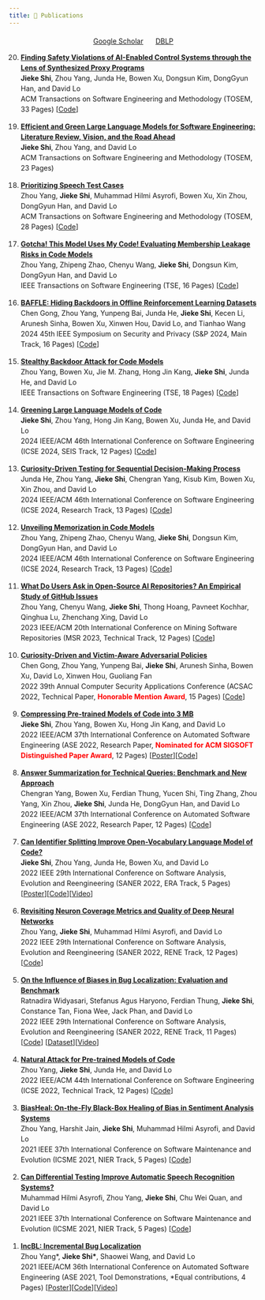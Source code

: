 ```yaml
---
title: 📖 Publications
---
```



<div style="margin-top: 20px; display: flex; justify-content: center; align-items: center;">
  <!-- Google Scholar Icon and Link -->
  <div style="margin-right: 25px;">
    <i class="fas fa-graduation-cap" style="color: #1f4e9a;"></i>
    <a href="https://scholar.google.com/citations?hl=en&user=wIbgZVoAAAAJ" target="_blank">Google Scholar</a>
  </div>

  <!-- DBLP Icon and Link -->
  <div>
    <i class="fas fa-book" style="color: #1f4e9a;"></i>
    <a href="https://dblp.uni-trier.de/pid/246/7302.html" target="_blank">DBLP</a>
  </div>
</div>



<ol reversed>
<li style="line-height: 1.5; margin-bottom: 1em;">
    <a href="https://arxiv.org/abs/2410.04986" target="_blank">
    <b>Finding Safety Violations of AI-Enabled Control Systems through the Lens of Synthesized Proxy Programs</b></b>
    </a></br>
    <b>Jieke Shi</b>, Zhou Yang, Junda He, Bowen Xu, Dongsun Kim, DongGyun Han, and David Lo<br>
    ACM Transactions on Software Engineering and Methodology (TOSEM, 33 Pages) [<a href= "https://github.com/soarsmu/Synthify" target="_blank">Code</a>]
</li>

<li style="line-height: 1.5; margin-bottom: 1em;">
    <a href="https://arxiv.org/pdf/2404.04566" target="_blank">
    <b>Efficient and Green Large Language Models for Software Engineering: Literature Review, Vision, and the Road Ahead</b></b>
    </a></br>
    <b>Jieke Shi</b>, Zhou Yang, and David Lo<br>
    ACM Transactions on Software Engineering and Methodology (TOSEM, 23 Pages)
</li>

<li style="line-height: 1.5; margin-bottom: 1em;">
    <a href="https://arxiv.org/pdf/2302.00330" target="_blank">
    <b>Prioritizing Speech Test Cases</b></b>
    </a></br>
    Zhou Yang, <b>Jieke Shi</b>, Muhammad Hilmi Asyrofi, Bowen Xu, Xin Zhou, DongGyun Han, and David Lo <br>
    ACM Transactions on Software Engineering and Methodology (TOSEM, 28 Pages) [<a href= "https://github.com/yangzhou6666/ASRProphet" target="_blank">Code</a>]
</li>

<li style="line-height: 1.5; margin-bottom: 1em;">
    <a href="https://arxiv.org/pdf/2310.01166" target="_blank">
    <b>Gotcha! This Model Uses My Code! Evaluating Membership Leakage Risks in Code Models</b></b>
    </a></br>
    Zhou Yang, Zhipeng Zhao, Chenyu Wang, <b>Jieke Shi</b>, Dongsun Kim, DongGyun Han, and David Lo <br>
    IEEE Transactions on Software Engineering (TSE, 16 Pages) [<a href= "" target="_blank">Code</a>]
</li>

<li style="line-height: 1.5; margin-bottom: 1em;">
    <a href="https://arxiv.org/pdf/2210.04688" target="_blank">
    <b>BAFFLE: Hiding Backdoors in Offline Reinforcement Learning Datasets</b></b>
    </a></br>
    Chen Gong, Zhou Yang, Yunpeng Bai, Junda He, <b>Jieke Shi</b>, Kecen Li, Arunesh Sinha, Bowen Xu, Xinwen Hou, David Lo, and Tianhao Wang <br>
    2024 45th IEEE Symposium on Security and Privacy (S&P 2024, Main Track, 16 Pages) [<a href= "https://github.com/2019ChenGong/Offline_RL_Poisoner" target="_blank">Code</a>]
</li>

<li style="line-height: 1.5; margin-bottom: 1em;">
    <a href="https://arxiv.org/pdf/2301.02496" target="_blank">
    <!--<font color='red'>[Top-tier]</font>-->
    <b>Stealthy Backdoor Attack for Code Models</b>
</a></br>
    Zhou Yang, Bowen Xu, Jie M. Zhang, Hong Jin Kang, <b>Jieke Shi</b>, Junda He, and David Lo <br>
    IEEE Transactions on Software Engineering (TSE, 18 Pages) [<a href= "https://github.com/yangzhou6666/adversarial-backdoor-for-code-models" target="_blank">Code</a>]
</li>

<li style="line-height: 1.5; margin-bottom: 1em;">
    <a href="https://arxiv.org/pdf/2309.04076" target="_blank">
    <b>Greening Large Language Models of Code</b></b>
    </a></br>
    <b>Jieke Shi</b>, Zhou Yang, Hong Jin Kang, Bowen Xu, Junda He, and David Lo <br>
    2024 IEEE/ACM 46th International Conference on Software Engineering (ICSE 2024, SEIS Track, 12 Pages) [<a href= "https://github.com/soarsmu/Avatar" target="_blank">Code</a>]
</li>

<li style="line-height: 1.5; margin-bottom: 1em;">
    <a href="https://dl.acm.org/doi/pdf/10.1145/3597503.3639149" target="_blank">
    <!--<font color='red'>[Top-tier]</font>-->
    <b>Curiosity-Driven Testing for Sequential Decision-Making Process</b></a></br>
    Junda He, Zhou Yang, <b>Jieke Shi</b>, Chengran Yang, Kisub Kim, Bowen Xu, Xin Zhou, and David Lo <br>
    2024 IEEE/ACM 46th International Conference on Software Engineering (ICSE 2024, Research Track, 13 Pages) [<a href= "https://figshare.com/s/6d7a984f6ef797904d4b" target="_blank">Code</a>]
</li>

<li style="line-height: 1.5; margin-bottom: 1em;">
    <a href="https://arxiv.org/pdf/2308.09932" target="_blank">
    <b>Unveiling Memorization in Code Models</b></a><br>
    Zhou Yang, Zhipeng Zhao, Chenyu Wang, <b>Jieke Shi</b>, Dongsun Kim, DongGyun Han, and David Lo <br>
    2024 IEEE/ACM 46th International Conference on Software Engineering (ICSE 2024, Research Track, 13 Pages) [<a href= "https://github.com/yangzhou6666/Privacy-in-Code-Models" target="_blank">Code</a>]
</li>

<li style="line-height: 1.5; margin-bottom: 1em;">
    <a href="https://arxiv.org/pdf/2303.09795.pdf" target="_blank">
    <b>What Do Users Ask in Open-Source AI Repositories? An Empirical Study of GitHub Issues</b></a> </br>
    Zhou Yang, Chenyu Wang, <b>Jieke Shi</b>, Thong Hoang, Pavneet Kochhar, Qinghua Lu, Zhenchang Xing, David Lo <br>
    2023 IEEE/ACM 20th International Conference on Mining Software Repositories (MSR 2023, Technical Track, 12 Pages) [<a href= "https://github.com/soarsmu/Mining-AI-repos-issues" target="_blank">Code</a>]
</li>

<li style="line-height: 1.5; margin-bottom: 1em;">
    <a href="../pubs/ACSAC_2022.pdf" target="_blank">
    <!--<font color='red'>[Top-tier]</font>-->
    <b>Curiosity-Driven and Victim-Aware Adversarial Policies</b></a> <br>
    Chen Gong, Zhou Yang, Yunpeng Bai, <b>Jieke Shi</b>, Arunesh Sinha, Bowen Xu, David Lo, Xinwen Hou, Guoliang Fan <br>
    2022 39th Annual Computer Security Applications Conference (ACSAC 2022, Technical Paper, <i class="fas fa-medal" style="color:red;"></i><font color="red"><b>Honorable Mention Award</b></font>, 15 Pages)  [<a href= "https://github.com/soarsmu/Curiosity_in_Adversarial_Policy" target="_blank">Code</a>]
</li>

<li style="line-height: 1.5; margin-bottom: 1em;">
    <a href="../pubs/ASE_2022.pdf" target="_blank">
    <b>Compressing Pre-trained Models of Code into 3 MB</b></a> </br>
    <b>Jieke Shi</b>, Zhou Yang, Bowen Xu, Hong Jin Kang, and David Lo </br>
    2022 IEEE/ACM 37th International Conference on Automated Software Engineering (ASE 2022, Research Paper, <i class="fas fa-medal" style="color:red;"></i><font color="red"><b>Nominated for ACM SIGSOFT Distinguished Paper Award</b></font>, 12 Pages) [<a href= "../pubs/ASE_2022_poster.pdf" target="_blank">Poster</a>][<a href= "https://github.com/soarsmu/Compressor" target="_blank">Code</a>]
</li>

<li style="line-height: 1.5; margin-bottom: 1em;">
    <a href="https://arxiv.org/pdf/2209.10868.pdf" target="_blank">
    <b>Answer Summarization for Technical Queries: Benchmark and New Approach</b></a> </br>
    Chengran Yang, Bowen Xu, Ferdian Thung, Yucen Shi, Ting Zhang, Zhou Yang, Xin Zhou, <b>Jieke Shi</b>, Junda He, DongGyun Han, and David Lo </br>
    2022 IEEE/ACM 37th International Conference on Automated Software Engineering (ASE 2022, Research Paper, 12 Pages) [<a href= "https://github.com/TechSumBot/TechSumBot" target="_blank">Code</a>]
</li>

<li style="line-height: 1.5; margin-bottom: 1em;">
	<a href="../pubs/SANER_2022_1.pdf" target="_blank">
	<b>Can Identifier Splitting Improve Open-Vocabulary Language Model of Code?</b></a> </br>
	<b>Jieke Shi</b>, Zhou Yang, Junda He, Bowen Xu, and David Lo </br>
	2022 IEEE 29th International Conference on Software Analysis, Evolution and Reengineering (SANER 2022, ERA Track, 5 Pages) [<a href= "../pubs/SANER_poster.pdf" target="_blank">Poster</a>][<a href= "https://github.com/soarsmu/CodeNLM.git" target="_blank">Code</a>][<a href= "https://youtu.be/wFB_w6gHgcI" target="_blank">Video</a>]
	</li>

<li style="line-height: 1.5; margin-bottom: 1em;">
    <a href="../pubs/SANER_2022_3.pdf" target="_blank">
    <b>Revisiting Neuron Coverage Metrics and Quality of Deep Neural Networks</b></a> </br>
    Zhou Yang, <b>Jieke Shi</b>, Muhammad Hilmi Asyrofi, and David Lo </br>
    2022 IEEE 29th International Conference on Software Analysis, Evolution and Reengineering (SANER 2022, RENE Track, 12 Pages) [<a href= "https://github.com/soarsmu/Revisiting_Neuron_Coverage.git" target="_blank">Code</a>]
</li>

<li style="line-height: 1.5; margin-bottom: 1em;">
    <a href="../pubs/SANER_2022_2.pdf" target="_blank">
    <b>On the Influence of Biases in Bug Localization: Evaluation and Benchmark</b></a> </br>
    Ratnadira Widyasari, Stefanus Agus Haryono, Ferdian Thung, <b>Jieke Shi</b>, Constance Tan, Fiona Wee, Jack Phan, and David Lo </br>
    2022 IEEE 29th International Conference on Software Analysis, Evolution and Reengineering (SANER 2022, RENE Track, 11 Pages) [<a href= "https://github.com/jiekeshi/Bias-in-BL.git" target="_blank">Code</a>] [<a href= "https://github.com/soarsmu/Python-Bug-Report-Dataset" target="_blank">Dataset</a>][<a href= "https://youtu.be/NDwtTHdsHS4" target="_blank">Video</a>]
</li>

<li style="line-height: 1.5; margin-bottom: 1em;">
	<a href="../pubs/ICSE_2022.pdf" target="_blank">
	<b>Natural Attack for Pre-trained Models of Code</b></a> </br>
	Zhou Yang, <b>Jieke Shi</b>, Junda He, and David Lo </br>
	2022 IEEE/ACM 44th International Conference on Software Engineering (ICSE 2022, Technical Track, 12 Pages) [<a href= "https://github.com/soarsmu/attack-pretrain-models-of-code.git" target="_blank">Code</a>]
</li>

<li style="line-height: 1.5; margin-bottom: 1em;">
	<a href="../pubs/BiasHeal.pdf" target="_blank">
	<b>BiasHeal: On-the-Fly Black-Box Healing of Bias in Sentiment Analysis Systems</b></a> </br>
	Zhou Yang, Harshit Jain, <b>Jieke Shi</b>, Muhammad Hilmi Asyrofi, and David Lo </br>
	2021 IEEE 37th International Conference on Software Maintenance and Evolution (ICSME 2021, NIER Track, 5 Pages) [<a href= "https://github.com/yangzhou6666/BiasFinder/tree/self-healing" target="_blank">Code</a>]
</li>

<li style="line-height: 1.5; margin-bottom: 1em;">
	<a href="../pubs/ASREvolve.pdf" target="_blank">
	<b>Can Differential Testing Improve Automatic Speech Recognition Systems?</b></a> </br>
	Muhammad Hilmi Asyrofi, Zhou Yang, <b>Jieke Shi</b>, Chu Wei Quan, and David Lo </br>
	2021 IEEE 37th International Conference on Software Maintenance and Evolution (ICSME 2021, NIER Track, 5 Pages) [<a href= "https://github.com/mhilmiasyrofi/CrossASRv2" target="_blank">Code</a>]
</li>

<li style="line-height: 1.5; margin-bottom: 1em;">
	<a href="../pubs/incbl.pdf" target="_blank">
	<b>IncBL: Incremental Bug Localization</b></a> </br>
	Zhou Yang*, <b>Jieke Shi*</b>, Shaowei Wang, and David Lo </br>
	2021 IEEE/ACM 36th International Conference on Automated Software Engineering (ASE 2021, Tool Demonstrations, *Equal contributions, 4 Pages) [<a href= "../pubs/IncBL_poster.pdf" target="_blank">Poster</a>][<a href= "https://github.com/soarsmu/IncBL" target="_blank">Code</a>][<a href= "https://youtu.be/G4gMuvlJSb0" target="_blank">Video</a>]
</li>

</ol>

